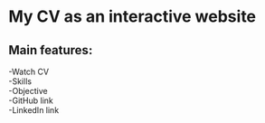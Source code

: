 # My CV as an interactive website  
## Main features:  
  -Watch CV\
  -Skills\
  -Objective\
  -GitHub link\
  -LinkedIn link
